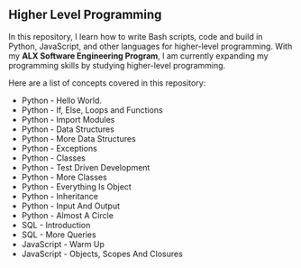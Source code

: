 ## Higher Level Programming

In this repository, I learn how to write Bash scripts, code and build in Python, JavaScript, and other languages for higher-level programming.
With my <strong>ALX Software Engineering Program</strong>, I am currently expanding my programming skills by studying higher-level programming.

Here are a list of concepts covered in this repository:
+ Python - Hello World.
+ Python - If, Else, Loops and Functions
+ Python - Import Modules
+ Python - Data Structures
+ Python - More Data Structures
+ Python - Exceptions
+ Python - Classes
+ Python - Test Driven Development
+ Python - More Classes
+ Python - Everything Is Object
+ Python - Inheritance
+ Python - Input And Output
+ Python - Almost A Circle
+ SQL - Introduction
+ SQL - More Queries
+ JavaScript - Warm Up
+ JavaScript - Objects, Scopes And Closures

